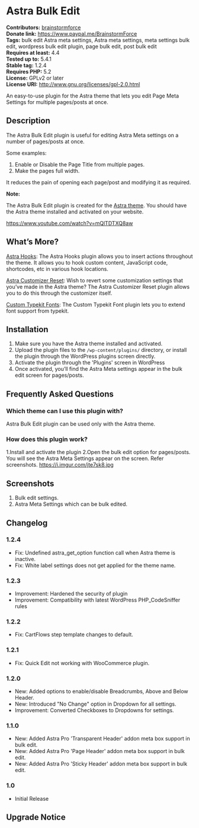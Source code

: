 # Astra Bulk Edit #
**Contributors:** [brainstormforce](https://profiles.wordpress.org/brainstormforce)  
**Donate link:** https://www.paypal.me/BrainstormForce  
**Tags:** bulk edit Astra meta settings, Astra meta settings, meta settings bulk edit, wordpress bulk edit plugin, page bulk edit, post bulk edit  
**Requires at least:** 4.4  
**Tested up to:** 5.4.1  
**Stable tag:** 1.2.4  
**Requires PHP:** 5.2  
**License:** GPLv2 or later  
**License URI:** http://www.gnu.org/licenses/gpl-2.0.html  

An easy-to-use plugin for the Astra theme that lets you edit Page Meta Settings for multiple pages/posts at once.

## Description ##

The Astra Bulk Edit plugin is useful for editing Astra Meta settings on a number of pages/posts at once. 

Some examples:
1. Enable or Disable the Page Title from multiple pages.
2. Make the pages full width.

It reduces the pain of opening each page/post and modifying it as required.

<strong>Note:</strong>

The Astra Bulk Edit plugin is created for the <a href="https://wpastra.com/?utm_source=wp-repo&utm_campaign=astra-bulk-edit&utm_medium=description">Astra theme</a>. You should have the Astra theme installed and activated on your website.

https://www.youtube.com/watch?v=mQlTDTXQ8aw

## What’s More? ##

<a href="https://www.brainstormforce.com/go/astra-hooks/?utm_source=wp-repo&utm_campaign=astra-bulk-edit&utm_medium=plugins">Astra Hooks</a>: The Astra Hooks plugin allows you to insert actions throughout the theme. It allows you to hook custom content, JavaScript code, shortcodes, etc in various hook locations.

<a href="https://www.brainstormforce.com/go/astra-customizer-reset/?utm_source=wp-repo&utm_campaign=astra-bulk-edit&utm_medium=plugins">Astra Customizer Reset</a>: Wish to revert some customization settings that you’ve made in the Astra theme? The Astra Customizer Reset plugin allows you to do this through the customizer itself.

<a href="https://www.brainstormforce.com/go/custom-typekit-fonts/?utm_source=wp-repo&utm_campaign=astra-bulk-edit&utm_medium=plugins">Custom Typekit Fonts</a>: The Custom Typekit Font plugin lets you to extend font support from typekit. 


## Installation ##

1. Make sure you have the Astra theme installed and activated.
2. Upload the plugin files to the `/wp-content/plugins/` directory, or install the plugin through the WordPress plugins screen directly.
3. Activate the plugin through the 'Plugins' screen in WordPress
4. Once activated, you’ll find the Astra Meta settings appear in the bulk edit screen for pages/posts.

## Frequently Asked Questions ##

### Which theme can I use this plugin with? ###

Astra Bulk Edit plugin can be used only with the Astra theme.

### How does this plugin work? ###

1.Install and activate the plugin
2.Open the bulk edit option for pages/posts. You will see the Astra Meta Settings appear on the screen. Refer screenshots. <a href="https://i.imgur.com/jte7sk8.jpg">https://i.imgur.com/jte7sk8.jpg</a>

## Screenshots ##
1. Bulk edit settings.
2. Astra Meta Settings which can be bulk edited.


## Changelog ##

### 1.2.4 ###
- Fix: Undefined astra_get_option function call when Astra theme is inactive.
- Fix: White label settings does not get applied for the theme name.

### 1.2.3 ###
- Improvement: Hardened the security of plugin
- Improvement: Compatibility with latest WordPress PHP_CodeSniffer rules

### 1.2.2 ###
- Fix: CartFlows step template changes to default. 

### 1.2.1 ###
- Fix: Quick Edit not working with WooCommerce plugin.

### 1.2.0 ###
- New: Added options to enable/disable Breadcrumbs, Above and Below Header.
- New: Introduced "No Change" option in Dropdown for all settings.
- Improvement: Converted Checkboxes to Dropdowns for settings.

### 1.1.0 ###
* New: Added Astra Pro 'Transparent Header' addon meta box support in bulk edit.
* New: Added Astra Pro 'Page Header' addon meta box support in bulk edit.
* New: Added Astra Pro 'Sticky Header' addon meta box support in bulk edit.

### 1.0 ###
* Initial Release
## Upgrade Notice ##
